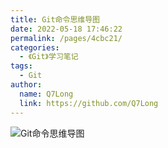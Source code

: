 ```yaml
---
title: Git命令思维导图
date: 2022-05-18 17:46:22
permalink: /pages/4cbc21/
categories: 
  - 《Git》学习笔记
tags: 
  - Git
author: 
  name: Q7Long
  link: https://github.com/Q7Long
---
```

![Git命令思维导图](/img/git.png)
